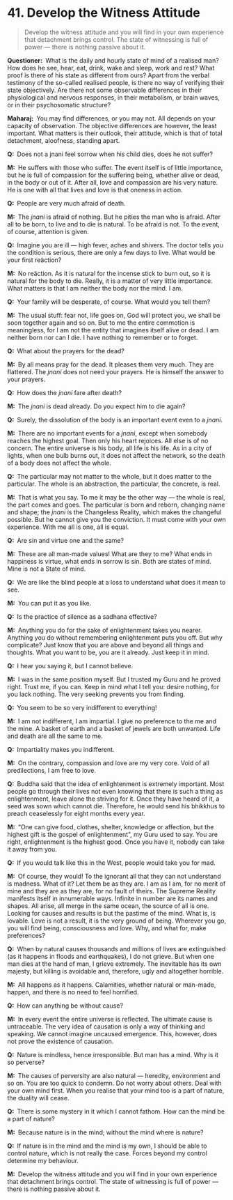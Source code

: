 # 41. Develop the Witness Attitude

>Develop the witness attitude and you will find in your own experience that detachment brings control. The state of witnessing is full of power — there is nothing passive about it.

**Questioner:**&ensp;What is the daily and hourly state of mind of a realised man? How does he see, hear, eat, drink, wake and sleep, work and rest? What proof is there of his state as different from ours? Apart from the verbal testimony of the so-called realised people, is there no way of verifying their state objectively. Are there not some observable differences in their physiological and nervous responses, in their metabolism, or brain waves, or in their psychosomatic structure?

**Maharaj:**&ensp;You may find differences, or you may not. All depends on your capacity of observation. The objective differences are however, the least important. What matters is their outlook, their attitude, which is that of total detachment, aloofness, standing apart.

**Q:**&ensp;Does not a <span data-tippy-content="The knower, especially of the higher knowledge derived from meditation; “closely related to the knowledge of Brahman”.">jnani</span> feel sorrow when his child dies, does he not suffer?

**M:**&ensp;He suffers with those who suffer. The event itself is of little importance, but he is full of compassion for the suffering being, whether alive or dead, in the body or out of it. After all, love and compassion are his very nature. He is one with all that lives and love is that oneness in action.

**Q:**&ensp;People are very much afraid of death.

**M:**&ensp;The *jnani* is afraid of nothing. But he pities the man who is afraid. After all to be born, to live and to die is natural. To be afraid is not. To the event, of course, attention is given.

**Q:**&ensp;Imagine you are ill — high fever, aches and shivers. The doctor tells you the condition is serious, there are only a few days to live. What would be your first reäction?

**M:**&ensp;No reäction. As it is natural for the incense stick to burn out, so it is natural for the body to die. Really, it is a matter of very little importance. What matters is that I am neither the body nor the mind. I am.

**Q:**&ensp;Your family will be desperate, of course. What would you tell them?

**M:**&ensp;The usual stuff: fear not, life goes on, God will protect you, we shall be soon together again and so on. But to me the entire commotion is meaningless, for I am not the entity that imagines itself alive or dead. I am neither born nor can I die. I have nothing to remember or to forget.

**Q:**&ensp;What about the prayers for the dead?

**M:**&ensp;By all means pray for the dead. It pleases them very much. They are flattered. The *jnani* does not need your prayers. He is himself the answer to your prayers.

**Q:**&ensp;How does the *jnani* fare after death?

**M:**&ensp;The *jnani* is dead already. Do you expect him to die again?

**Q:**&ensp;Surely, the dissolution of the body is an important event even to a *jnani*.

**M:**&ensp;There are no important events for a *jnani*, except when somebody reaches the highest goal. Then only his heart rejoices. All else is of no concern. The entire universe is his body, all life is his life. As in a city of lights, when one bulb burns out, it does not affect the network, so the death of a body does not affect the whole.

**Q:**&ensp;The particular may not matter to the whole, but it does matter to the particular. The whole is an abstraction, the particular, the concrete, is real.

**M:**&ensp;That is what you say. To me it may be the other way — the whole is real, the part comes and goes. The particular is born and reborn, changing name and shape; the *jnani* is the Changeless Reality, which makes the changeful possible. But he cannot give you the conviction. It must come with your own experience. With me all is one, all is equal.

**Q:**&ensp;Are sin and virtue one and the same?

**M:**&ensp;These are all man-made values! What are they to me? What ends in happiness is virtue, what ends in sorrow is sin. Both are states of mind. Mine is not a State of mind.

**Q:**&ensp;We are like the blind people at a loss to understand what does it mean to see.

**M:**&ensp;You can put it as you like.

**Q:**&ensp;Is the practice of silence as a <span data-tippy-content="The practice which produces success, <em>siddhi</em>.">sadhana</span> effective?

**M:**&ensp;Anything you do for the sake of enlightenment takes you nearer. Anything you do without remembering enlightenment puts you off. But why complicate? Just know that you are above and beyond all things and thoughts. What you want to be, you are it already. Just keep it in mind.

**Q:**&ensp;I hear you saying it, but I cannot believe.

**M:**&ensp;I was in the same position myself. But I trusted my <span data-tippy-content="Spiritual teacher, preceptor.">Guru</span> and he proved right. Trust me, if you can. Keep in mind what I tell you: desire nothing, for you lack nothing. The very seeking prevents you from finding.

**Q:**&ensp;You seem to be so very indifferent to everything!

**M:**&ensp;I am not indifferent, I am impartial. I give no preference to the me and the mine. A basket of earth and a basket of jewels are both unwanted. Life and death are all the same to me.

**Q:**&ensp;Impartiality makes you indifferent.

**M:**&ensp;On the contrary, compassion and love are my very core. Void of all predilections, I am free to love.

**Q:**&ensp;Buddha said that the idea of enlightenment is extremely important. Most people go through their lives not even knowing that there is such a thing as enlightenment, leave alone the striving for it. Once they have heard of it, a seed was sown which cannot die. Therefore, he would send his <span data-tippy-content="A <em>Bikkhu</em> (Pali) or <em>Bhikshu</em> (sanskrit) is an ordained male Buddhist monastic.">bhikkhu</span>s to preach ceaselessly for eight months every year.

**M:**&ensp;“One can give food, clothes, shelter, knowledge or affection, but the highest gift is the gospel of enlightenment”, my Guru used to say. You are right, enlightenment is the highest good. Once you have it, nobody can take it away from you.

**Q:**&ensp;If you would talk like this in the West, people would take you for mad.

**M:**&ensp;Of course, they would! To the ignorant all that they can not understand is madness. What of it? Let them be as they are. I am as I am, for no merit of mine and they are as they are, for no fault of theirs. The Supreme Reality manifests itself in innumerable ways. Infinite in number are its names and shapes. All arise, all merge in the same ocean, the source of all is one. Looking for causes and results is but the pastime of the mind. What is, is lovable. Love is not a result, it is the very ground of being. Wherever you go, you will find being, consciousness and love. Why, and what for, make preferences?

**Q:**&ensp;When by natural causes thousands and millions of lives are extinguished (as it happens in floods and earthquakes), I do not grieve. But when one man dies at the hand of man, I grieve extremely. The inevitable has its own majesty, but killing is avoidable and, therefore, ugly and altogether horrible.

**M:**&ensp;All happens as it happens. Calamities, whether natural or man-made, happen, and there is no need to feel horrified.

**Q:**&ensp;How can anything be without cause?

**M:**&ensp;In every event the entire universe is reflected. The ultimate cause is untraceable. The very idea of causation is only a way of thinking and speaking. We cannot imagine uncaused emergence. This, however, does not prove the existence of causation.

**Q:**&ensp;Nature is mindless, hence irresponsible. But man has a mind. Why is it so perverse?

**M:**&ensp;The causes of perversity are also natural — heredity, environment and so on. You are too quick to condemn. Do not worry about others. Deal with your own mind first. When you realise that your mind too is a part of nature, the duality will cease.

**Q:**&ensp;There is some mystery in it which I cannot fathom. How can the mind be a part of nature?

**M:**&ensp;Because nature is in the mind; without the mind where is nature?

**Q:**&ensp;If nature is in the mind and the mind is my own, I should be able to control nature, which is not really the case. Forces beyond my control determine my behaviour.

**M:**&ensp;Develop the witness attitude and you will find in your own experience that detachment brings control. The state of witnessing is full of power — there is nothing passive about it.

<script>
export default {
  props: ["slot-key"],
  mounted () {
    tippy("[data-tippy-content]", {allowHTML: true});
  }
}
</script>